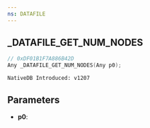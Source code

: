 ```yaml
---
ns: DATAFILE
---
```

## _DATAFILE_GET_NUM_NODES

```c
// 0xDF01B1F7A886B42D
Any _DATAFILE_GET_NUM_NODES(Any p0);
```

```
NativeDB Introduced: v1207
```

## Parameters
* **p0**:
